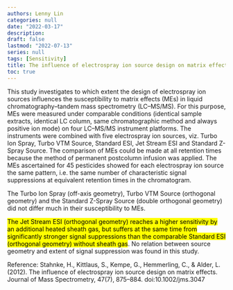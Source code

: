 ```yaml
---
authors: Lenny Lin
categories: null
date: "2022-03-17"
description: 
draft: false
lastmod: "2022-07-13"
series: null
tags: [Sensitivity]
title: The influence of electrospray ion source design on matrix effects
toc: true
---
```




<!--more-->

This study investigates to which extent the design of electrospray ion sources influences the susceptibility to matrix effects (MEs) in liquid chromatography–tandem mass spectrometry (LC–MS/MS). For this purpose, MEs were measured under comparable conditions (identical sample extracts, identical LC column, same chromatographic method and always positive ion mode) on four LC–MS/MS instrument platforms. The instruments were combined with five electrospray ion sources, viz. Turbo Ion Spray, Turbo VTM Source, Standard ESI, Jet Stream ESI and Standard Z-Spray Source. The comparison of MEs could be made at all retention times because the method of permanent postcolumn infusion was applied. The MEs ascertained for 45 pesticides showed for each electrospray ion source the same pattern, i.e. the same number of characteristic signal suppressions at equivalent retention times in the chromatogram.   

The Turbo Ion Spray (off-axis geometry), Turbo VTM Source (orthogonal geometry) and the Standard Z-Spray Source (double orthogonal geometry) did not differ much in their susceptibility to MEs.   

<mark>The Jet Stream ESI (orthogonal geometry) reaches a higher sensitivity by an additional heated sheath gas, but suffers at the same time from significantly stronger signal suppressions than the comparable Standard ESI (orthogonal geometry) without sheath gas</mark>. No relation between source geometry and extent of signal suppression was found in this study. 

Reference: Stahnke, H., Kittlaus, S., Kempe, G., Hemmerling, C., & Alder, L. (2012). The influence of electrospray ion source design on matrix effects. Journal of Mass Spectrometry, 47(7), 875–884. doi:10.1002/jms.3047 
